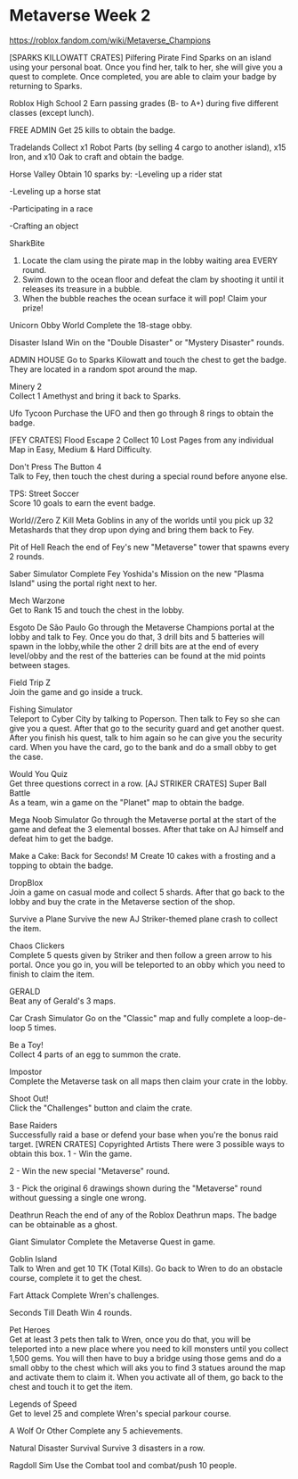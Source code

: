 # Metaverse Week 2
https://roblox.fandom.com/wiki/Metaverse_Champions

[SPARKS KILLOWATT CRATES]
Pilfering Pirate
Find Sparks on an island using your personal boat. Once you find her, talk to her, she will give you a quest to complete. Once completed, you are able to claim your badge by returning to Sparks.

Roblox High School 2
Earn passing grades (B- to A+) during five different classes (except lunch).

FREE ADMIN
Get 25 kills to obtain the badge.

Tradelands
Collect x1 Robot Parts (by selling 4 cargo to another island), x15 Iron, and x10 Oak to craft and obtain the badge.

Horse Valley
Obtain 10 sparks by:
-Leveling up a rider stat

-Leveling up a horse stat

-Participating in a race

-Crafting an object

SharkBite	
1. Locate the clam using the pirate map in the lobby waiting area EVERY round.
2. Swim down to the ocean floor and defeat the clam by shooting it until it releases its treasure in a bubble.
3. When the bubble reaches the ocean surface it will pop! Claim your prize!

Unicorn Obby World
Complete the 18-stage obby.

Disaster Island	
Win on the "Double Disaster" or "Mystery Disaster" rounds.

ADMIN HOUSE 
Go to Sparks Kilowatt and touch the chest to get the badge. They are located in a random spot around the map.

Minery 2	
Collect 1 Amethyst and bring it back to Sparks.

Ufo Tycoon
Purchase the UFO and then go through 8 rings to obtain the badge.

[FEY CRATES]
Flood Escape 2
Collect 10 Lost Pages from any individual Map in Easy, Medium & Hard Difficulty.

Don't Press The Button 4	
Talk to Fey, then touch the chest during a special round before anyone else.

TPS: Street Soccer	
Score 10 goals to earn the event badge.

World//Zero	Z
Kill Meta Goblins in any of the worlds until you pick up 32 Metashards that they drop upon dying and bring them back to Fey.

Pit of Hell	
Reach the end of Fey's new "Metaverse" tower that spawns every 2 rounds.

Saber Simulator	
Complete Fey Yoshida's Mission on the new "Plasma Island" using the portal right next to her.

Mech Warzone	
Get to Rank 15 and touch the chest in the lobby.

Esgoto De São Paulo	
Go through the Metaverse Champions portal at the lobby and talk to Fey. Once you do that, 3 drill bits and 5 batteries will spawn in the lobby,while the other 2 drill bits are at the end of every level/obby and the rest of the batteries can be found at the mid points between stages.

Field Trip Z	
Join the game and go inside a truck.

Fishing Simulator	
Teleport to Cyber City by talking to Poperson. Then talk to Fey so she can give you a quest. After that go to the security guard and get another quest. After you finish his quest, talk to him again so he can give you the security card. When you have the card, go to the bank and do a small obby to get the case.

Would You Quiz	
Get three questions correct in a row.
[AJ STRIKER CRATES]
Super Ball Battle	
As a team, win a game on the "Planet" map to obtain the badge.

Mega Noob Simulator	
Go through the Metaverse portal at the start of the game and defeat the 3 elemental bosses. After that take on AJ himself and defeat him to get the badge.

Make a Cake: Back for Seconds!	M
Create 10 cakes with a frosting and a topping to obtain the badge.

DropBlox	
Join a game on casual mode and collect 5 shards. After that go back to the lobby and buy the crate in the Metaverse section of the shop.

Survive a Plane 
Survive the new AJ Striker-themed plane crash to collect the item.

Chaos Clickers	
Complete 5 quests given by Striker and then follow a green arrow to his portal. Once you go in, you will be teleported to an obby which you need to finish to claim the item.

GERALD	
Beat any of Gerald's 3 maps.

Car Crash Simulator	
Go on the "Classic" map and fully complete a loop-de-loop 5 times.

Be a Toy!	
Collect 4 parts of an egg to summon the crate.

Impostor	
Complete the Metaverse task on all maps then claim your crate in the lobby.

Shoot Out!	
Click the "Challenges" button and claim the crate.

Base Raiders	
Successfully raid a base or defend your base when you're the bonus raid target.
[WREN CRATES]
Copyrighted Artists	There were 3 possible ways to obtain this box.
1 - Win the game.


2 - Win the new special "Metaverse" round.


3 - Pick the original 6 drawings shown during the "Metaverse" round without guessing a single one wrong.

Deathrun
Reach the end of any of the Roblox Deathrun maps. The badge can be obtainable as a ghost.

Giant Simulator
Complete the Metaverse Quest in game.

Goblin Island	
Talk to Wren and get 10 TK (Total Kills). Go back to Wren to do an obstacle course, complete it to get the chest.

Fart Attack	
Complete Wren's challenges.

Seconds Till Death
Win 4 rounds.

Pet Heroes	
Get at least 3 pets then talk to Wren, once you do that, you will be teleported into a new place where you need to kill monsters until you collect 1,500 gems. You will then have to buy a bridge using those gems and do a small obby to the chest which will aks you to find 3 statues around the map and activate them to claim it. When you activate all of them, go back to the chest and touch it to get the item.

Legends of Speed	
Get to level 25 and complete Wren's special parkour course.

A Wolf Or Other
Complete any 5 achievements.

Natural Disaster Survival
Survive 3 disasters in a row.

Ragdoll Sim	
Use the Combat tool and combat/push 10 people.
